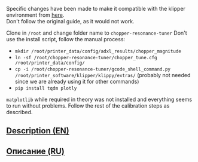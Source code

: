 Specific changes have been made to make it compatible with the klipper environment from [here](https://github.com/xblax/flashforge_ad5m_klipper_mod/).  
Don't follow the original guide, as it would not work.

Clone in `/root` and change folder name to `chopper-resonance-tuner`
Don't use the install script, follow the manual process:
- `mkdir /root/printer_data/config/adxl_results/chopper_magnitude`
- `ln -sf /root/chopper-resonance-tuner/chopper_tune.cfg /root/printer_data/config/`
- `cp -i /root/chopper-resonance-tuner/gcode_shell_command.py /root/printer_software/klipper/klippy/extras/` (probably not needed since we are already using it for other commands)
- `pip install tqdm plotly`

`matplotlib` while required in theory was not installed and everything seems to run without problems.
Follow the rest of the calibration steps as described.

##  [Description (EN)](/wiki/EN.md) 
##  [Описание (RU)](/wiki/RU.md)
